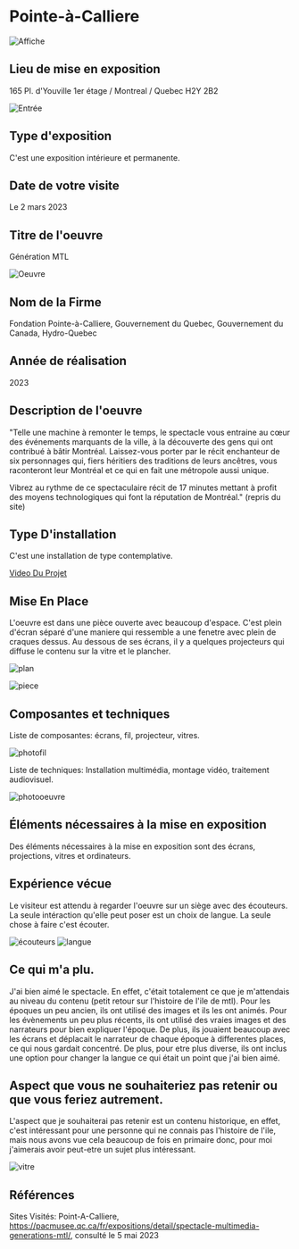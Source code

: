 # Pointe-à-Calliere
![Affiche](https://github.com/Jxshvfx/H23_V13_inspirations_GONZALEZBARRERA/blob/main/Génération%20MTL/medias/photo_entree_affiche.jpg)

## Lieu de mise en exposition
165 Pl. d'Youville 1er étage / Montreal / Quebec H2Y 2B2

![Entrée](https://github.com/Jxshvfx/H23_V13_inspirations_GONZALEZBARRERA/blob/main/Génération%20MTL/medias/photo_moi_siege.jpg)

## Type d'exposition
C'est une exposition intérieure et permanente.

## Date de votre visite
Le 2 mars 2023

## Titre de l'oeuvre
Génération MTL

![Oeuvre](https://github.com/Jxshvfx/H23_V13_inspirations_GONZALEZBARRERA/blob/main/Génération%20MTL/medias/photo_presentation_4.jpg)

## Nom de la Firme
Fondation Pointe-à-Calliere, Gouvernement du Quebec, Gouvernement du Canada, Hydro-Quebec

## Année de réalisation
2023

## Description de l'oeuvre
"Telle une machine à remonter le temps, le spectacle vous entraine au cœur des événements marquants de la ville, à la découverte des gens qui ont contribué à bâtir Montréal. Laissez-vous porter par le récit enchanteur de six personnages qui, fiers héritiers des traditions de leurs ancêtres, vous raconteront leur Montréal et ce qui en fait une métropole aussi unique.

Vibrez au rythme de ce spectaculaire récit de 17 minutes mettant à profit des moyens technologiques qui font la réputation de Montréal." (repris du site)

## Type D'installation
C'est une installation de type contemplative.

[Video Du Projet](https://youtu.be/tevIdslyQhc)

## Mise En Place
L'oeuvre est dans une pièce ouverte avec beaucoup d'espace. C'est plein d'écran séparé d'une maniere qui ressemble a une fenetre avec plein de craques dessus. Au dessous de ses écrans, il y a quelques projecteurs qui diffuse le contenu sur la vitre et le plancher.

![plan](https://github.com/Jxshvfx/H23_V13_inspirations_GONZALEZBARRERA/blob/main/Génération%20MTL/medias/plan_generation_mtl.png)

![piece](https://github.com/Jxshvfx/H23_V13_inspirations_GONZALEZBARRERA/blob/main/Génération%20MTL/medias/photo_vue_ensemble_2.jpg)

## Composantes et techniques
Liste de composantes: écrans, fil, projecteur, vitres.

![photofil](https://github.com/Jxshvfx/H23_V13_inspirations_GONZALEZBARRERA/blob/main/Génération%20MTL/medias/photo_vue_ensemble_equipment.jpg)

Liste de techniques: Installation multimédia, montage vidéo, traitement audiovisuel.

![photooeuvre](https://github.com/Jxshvfx/H23_V13_inspirations_GONZALEZBARRERA/blob/main/Génération%20MTL/medias/photo_presentation_8.jpg)

## Éléments nécessaires à la mise en exposition
Des éléments nécessaires à la mise en exposition sont des écrans, projections, vitres et ordinateurs.

## Expérience vécue
Le visiteur est attendu à regarder l'oeuvre sur un siège avec des écouteurs. La seule intéraction qu'elle peut poser est un choix de langue. La seule chose à faire c'est écouter.

![écouteurs](https://github.com/Jxshvfx/H23_V13_inspirations_GONZALEZBARRERA/blob/main/Génération%20MTL/medias/photo_ecouteurs.jpg)
![langue](https://github.com/Jxshvfx/H23_V13_inspirations_GONZALEZBARRERA/blob/main/Génération%20MTL/medias/photo_reglage_langue.jpg)

## Ce qui m'a plu.
J'ai bien aimé le spectacle. En effet, c'était totalement ce que je m'attendais au niveau du contenu (petit retour sur l'histoire de l'ile de mtl). Pour les époques un peu ancien, ils ont utilisé des images et ils les ont animés. Pour les évènements un peu plus récents, ils ont utilisé des vraies images et des narrateurs pour bien expliquer l'époque. De plus, ils jouaient beaucoup avec les écrans et déplacait le narrateur de chaque époque à differentes places, ce qui nous gardait concentré. De plus, pour etre plus diverse, ils ont inclus une option pour changer la langue ce qui était un point que j'ai bien aimé.

## Aspect que vous ne souhaiteriez pas retenir ou que vous feriez autrement.
L'aspect que je souhaiterai pas retenir est un contenu historique, en effet, c'est intéressant pour une personne qui ne connais pas l'histoire de l'ile, mais nous avons vue cela beaucoup de fois en primaire donc, pour moi j'aimerais avoir peut-etre un sujet plus intéressant.

![vitre](https://github.com/Jxshvfx/H23_V13_inspirations_GONZALEZBARRERA/blob/main/Génération%20MTL/medias/photo_vitre_centre_2.jpg)

## Références
Sites Visités:
Point-A-Calliere, https://pacmusee.qc.ca/fr/expositions/detail/spectacle-multimedia-generations-mtl/, consulté le 5 mai 2023 
